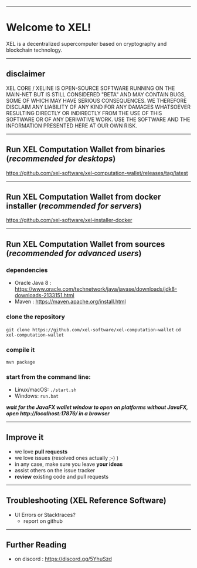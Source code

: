 ----
# Welcome to XEL!

XEL is a decentralized supercomputer based on cryptography and blockchain technology.

----
## disclaimer

XEL CORE / XELINE IS OPEN-SOURCE SOFTWARE RUNNING ON THE MAIN-NET BUT IS STILL CONSIDERED "BETA" AND MAY CONTAIN BUGS, SOME OF WHICH MAY HAVE SERIOUS CONSEQUENCES. WE THEREFORE DISCLAIM ANY LIABILITY OF ANY KIND FOR ANY DAMAGES WHATSOEVER RESULTING DIRECTLY OR INDIRECTLY FROM THE USE OF THIS SOFTWARE OR OF ANY DERIVATIVE WORK. USE THE SOFTWARE AND THE INFORMATION PRESENTED HERE AT OUR OWN RISK.

----
## Run XEL Computation Wallet from binaries (***recommended for desktops***)

https://github.com/xel-software/xel-computation-wallet/releases/tag/latest

----
## Run XEL Computation Wallet from docker installer (***recommended for servers***)

https://github.com/xel-software/xel-installer-docker

----
## Run XEL Computation Wallet from sources (***recommended for advanced users***)

### dependencies
  - Oracle Java 8 : https://www.oracle.com/technetwork/java/javase/downloads/jdk8-downloads-2133151.html
  - Maven : https://maven.apache.org/install.html

### clone the repository

`git clone https://github.com/xel-software/xel-computation-wallet`
`cd xel-computation-wallet`

### compile it

`mvn package`

### start from the command line:
- Linux/macOS: `./start.sh`
- Windows: `run.bat`


***wait for the JavaFX wallet window to open***
***on platforms without JavaFX, open http://localhost:17876/ in a browser***




----
## Improve it

  - we love **pull requests**
  - we love issues (resolved ones actually ;-) )
  - in any case, make sure you leave **your ideas**
  - assist others on the issue tracker
  - **review** existing code and pull requests

----
## Troubleshooting (XEL Reference Software)

  - UI Errors or Stacktraces?
    - report on github

----
## Further Reading

  - on discord : https://discord.gg/5YhuSzd
